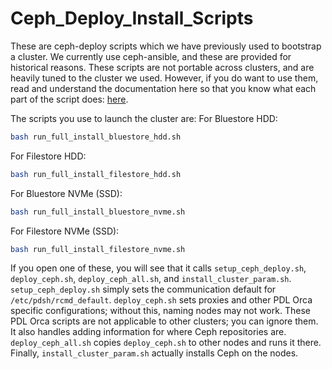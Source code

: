 # Ceph_Deploy_Install_Scripts
These are ceph-deploy scripts which we have previously used to bootstrap a
cluster.
We currently use ceph-ansible, and these are provided for historical reasons.
These scripts are not portable across clusters, and are heavily tuned to the
cluster we used.
However, if you do want to use them, read and understand the documentation here
so that you know what each part of the script does:
[here](https://docs.ceph.com/docs/luminous/rados/deployment/).

The scripts you use to launch the cluster are:
For Bluestore HDD:
```bash
bash run_full_install_bluestore_hdd.sh
```
For Filestore HDD:
```bash
bash run_full_install_filestore_hdd.sh
```
For Bluestore NVMe (SSD):
```bash
bash run_full_install_bluestore_nvme.sh
```
For Filestore NVMe (SSD):
```bash
bash run_full_install_filestore_nvme.sh
```

If you open one of these, you will see that it calls ``setup_ceph_deploy.sh``,
``deploy_ceph.sh``, ``deploy_ceph_all.sh``, and ``install_cluster_param.sh``.
``setup_ceph_deploy.sh`` simply sets the communication default for `/etc/pdsh/rcmd_default`.
``deploy_ceph.sh`` sets proxies and other PDL Orca specific configurations;
without this, naming nodes may not work.
These PDL Orca scripts are not applicable to other clusters; you can ignore
them.
It also handles adding information for where Ceph repositories are.
``deploy_ceph_all.sh`` copies ``deploy_ceph.sh`` to other nodes and runs it
there.
Finally, ``install_cluster_param.sh`` actually installs Ceph on the nodes.
